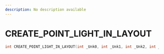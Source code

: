 ```yaml
---
description: No description available 
---
```


# CREATE_POINT_LIGHT_IN_LAYOUT

```cpp
int CREATE_POINT_LIGHT_IN_LAYOUT(int _Unk0, int _Unk1, int _Unk2, int _Unk3, int _Unk4, int _Unk5, int _Unk6, int _Unk7, int _Unk8);
```